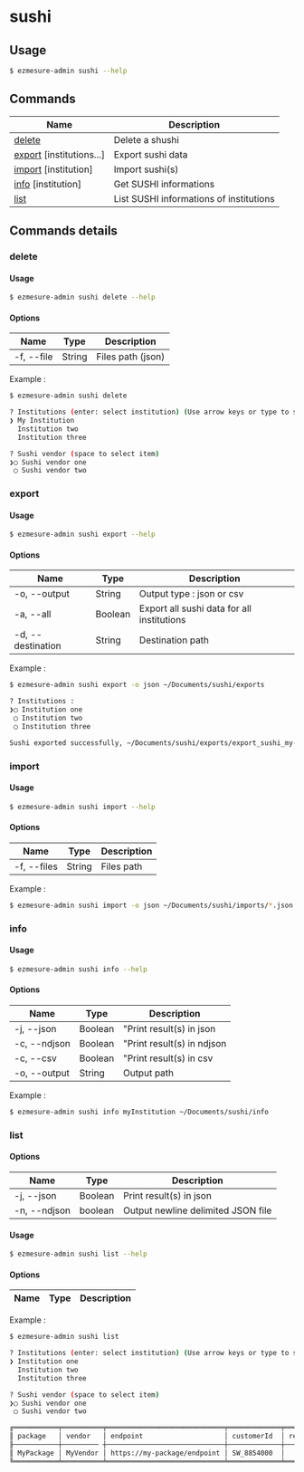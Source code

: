 # sushi

## Usage

```bash
$ ezmesure-admin sushi --help
```

## Commands

| Name | Description |
| --- | --- |
| [delete](#delete) | Delete a shushi |
| [export](#export) [institutions...] | Export sushi data |
| [import](#import) [institution] | Import sushi(s) |
| [info](#info) [institution] | Get SUSHI informations |
| [list](#list) | List SUSHI informations of institutions |

## Commands details

### delete

#### Usage
```bash
$ ezmesure-admin sushi delete --help
```

#### Options
| Name | Type | Description |
| --- | --- | --- |
| -f, --file | String | Files path (json) |

Example :
```bash
$ ezmesure-admin sushi delete

? Institutions (enter: select institution) (Use arrow keys or type to search)
❯ My Institution
  Institution two
  Institution three

? Sushi vendor (space to select item) 
❯◯ Sushi vendor one
 ◯ Sushi vendor two
```

### export

#### Usage
```bash
$ ezmesure-admin sushi export --help
```

#### Options
| Name | Type | Description |
| --- | --- | --- |
| -o, --output | String | Output type : json or csv |
| -a, --all | Boolean | Export all sushi data for all institutions |
| -d, --destination | String | Destination path |

Example :
```bash
$ ezmesure-admin sushi export -o json ~/Documents/sushi/exports

? Institutions : 
❯◯ Institution one
 ◯ Institution two
 ◯ Institution three

Sushi exported successfully, ~/Documents/sushi/exports/export_sushi_my-institution_2021_04_20_13_35_35.json
```

### import

#### Usage
```bash
$ ezmesure-admin sushi import --help
```

#### Options
| Name | Type | Description |
| --- | --- | --- |
| -f, --files | String | Files path |

Example :
```bash
$ ezmesure-admin sushi import -o json ~/Documents/sushi/imports/*.json
```

### info

#### Usage
```bash
$ ezmesure-admin sushi info --help
```

#### Options
| Name | Type | Description |
| --- | --- | --- |
| -j, --json | Boolean | "Print result(s) in json |
| -c, --ndjson | Boolean | "Print result(s) in ndjson |
| -c, --csv | Boolean | "Print result(s) in csv |
| -o, --output | String | Output path |

Example :
```bash
$ ezmesure-admin sushi info myInstitution ~/Documents/sushi/info
```

### list

#### Options
| Name | Type | Description |
| --- | --- | --- |
| -j, --json | Boolean | Print result(s) in json |
| -n, --ndjson | boolean | Output newline delimited JSON file |

#### Usage
```bash
$ ezmesure-admin sushi list --help
```

#### Options
| Name | Type | Description |
| --- | --- | --- |

Example :
```bash
$ ezmesure-admin sushi list

? Institutions (enter: select institution) (Use arrow keys or type to search)
❯ Institution one
  Institution two
  Institution three

? Sushi vendor (space to select item) 
❯◯ Sushi vendor one
 ◯ Sushi vendor two

╔═══════════╤══════════╤═════════════════════════════╤═════════════╤═════════════╤════════════════════════════════════════════╤═════════╗
║ package   │ vendor   │ endpoint                    │ customerId  │ requestorId │ apiKey                                     │ comment ║
╟───────────┼───────── ┼─────────────────────────────┼─────────────┼─────────────┼────────────────────────────────────────────┼─────────╢
║ MyPackage │ MyVendor │ https://my-package/endpoint │ SW_8854000  │             │ myvendor::11097a7fadc5faf1b2f054d62e0bd31e │         ║
╚═══════════╧══════════╧═════════════════════════════╧═════════════╧═════════════╧════════════════════════════════════════════╧═════════╝
```
